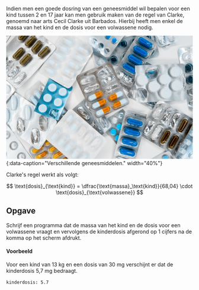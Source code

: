 Indien men een goede dosring van een geneesmiddel wil bepalen voor een kind tussen 2 en 17 jaar kan men gebruik maken van de regel van Clarke, genoemd naar arts Cecil Clarke uit Barbados. Hierbij heeft men enkel de massa van het kind en de dosis voor een volwassene nodig.

![Verschillende geneesmiddelen.](media/roberto-sorin-RS0-h_pyByk-unsplash.jpg "Foto door Roberto Sorin op Unsplash."){:data-caption="Verschillende geneesmiddelen." width="40%"}

Clarke's regel werkt als volgt:

$$
    \text{dosis}_{\text{kind}} = \dfrac{\text{massa}_\text{kind}}{68,04} \cdot \text{dosis}_{\text{volwassene}}
$$

## Opgave
Schrijf een programma dat de massa van het kind en de dosis voor een volwassene vraagt en vervolgens de kinderdosis afgerond op 1 cijfers na de komma op het scherm afdrukt.

#### Voorbeeld
Voor een kind van 13 kg en een dosis van 30 mg verschijnt er dat de kinderdosis 5,7 mg bedraagt.
```
kinderdosis: 5.7
```